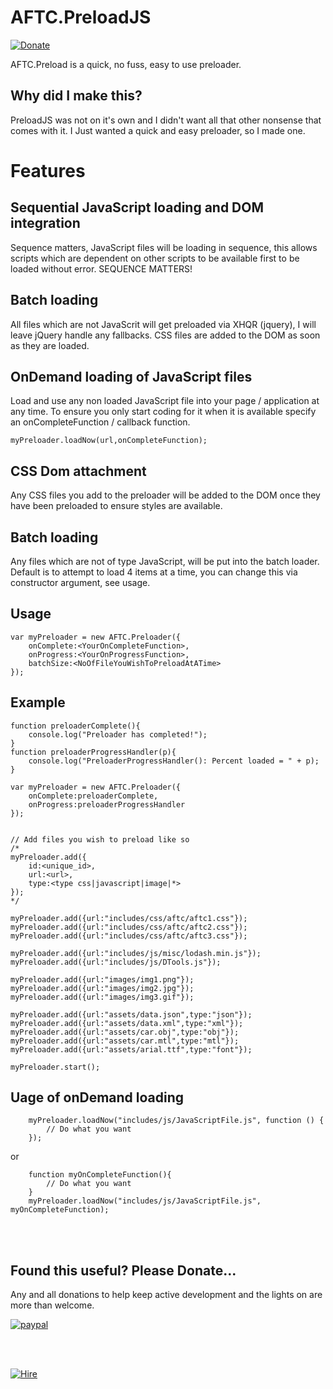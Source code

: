 # AFTC.PreloadJS
[![Donate](https://img.shields.io/badge/Donate-PayPal-green.svg)](https://www.paypal.com/cgi-bin/webscr?cmd=_donations&business=Darcey%2eLloyd%40gmail%2ecom&lc=GB&item_name=Darcey%20Lloyd%20Developer%20Donation&currency_code=GBP&bn=PP%2dDonationsBF%3abtn_donateCC_LG%2egif%3aNonHosted)

AFTC.Preload is a quick, no fuss, easy to use preloader.

## Why did I make this? 
PreloadJS was not on it's own and I didn't want all that other nonsense that comes with it. I Just wanted a quick and easy preloader, so I made one.


# Features

## Sequential JavaScript loading and DOM integration
Sequence matters, JavaScript files will be loading in sequence, this allows scripts which are dependent on other scripts to be available first to be loaded without error. SEQUENCE MATTERS!

## Batch loading
All files which are not JavaScrit will get preloaded via XHQR (jquery), I will leave jQuery handle any fallbacks. CSS files are added to the DOM as soon as they are loaded.


## OnDemand loading of JavaScript files
Load and use any non loaded JavaScript file into your page / application at any time. To ensure you only start coding for it when it is available specify an onCompleteFunction / callback function.
```
myPreloader.loadNow(url,onCompleteFunction);
```

## CSS Dom attachment
Any CSS files you add to the preloader will be added to the DOM once they have been preloaded to ensure styles are available.

## Batch loading
Any files which are not of type JavaScript, will be put into the batch loader. Default is to attempt to load 4 items at a time, you can change this via constructor argument, see usage.


## Usage
```
var myPreloader = new AFTC.Preloader({
    onComplete:<YourOnCompleteFunction>,
    onProgress:<YourOnProgressFunction>,
    batchSize:<NoOfFileYouWishToPreloadAtATime>
});
```


## Example 
```
function preloaderComplete(){
    console.log("Preloader has completed!");
}
function preloaderProgressHandler(p){
    console.log("PreloaderProgressHandler(): Percent loaded = " + p);
}

var myPreloader = new AFTC.Preloader({
    onComplete:preloaderComplete,
    onProgress:preloaderProgressHandler
});


// Add files you wish to preload like so
/*
myPreloader.add({
    id:<unique_id>,
    url:<url>,
    type:<type css|javascript|image|*>
});
*/

myPreloader.add({url:"includes/css/aftc/aftc1.css"});
myPreloader.add({url:"includes/css/aftc/aftc2.css"});
myPreloader.add({url:"includes/css/aftc/aftc3.css"});

myPreloader.add({url:"includes/js/misc/lodash.min.js"});
myPreloader.add({url:"includes/js/DTools.js"});

myPreloader.add({url:"images/img1.png"});
myPreloader.add({url:"images/img2.jpg"});
myPreloader.add({url:"images/img3.gif"});

myPreloader.add({url:"assets/data.json",type:"json"});
myPreloader.add({url:"assets/data.xml",type:"xml"});
myPreloader.add({url:"assets/car.obj",type:"obj"});
myPreloader.add({url:"assets/car.mtl",type:"mtl"});
myPreloader.add({url:"assets/arial.ttf",type:"font"});

myPreloader.start();
```



## Uage of onDemand loading
```
    myPreloader.loadNow("includes/js/JavaScriptFile.js", function () {
        // Do what you want
    });
```

or 

```
    function myOnCompleteFunction(){
        // Do what you want
    }
    myPreloader.loadNow("includes/js/JavaScriptFile.js", myOnCompleteFunction);
```


<br>
<br>

## <b>Found this useful? Please Donate...</b>
Any and all donations to help keep active development and the lights on are more than welcome.

[![paypal](https://www.paypalobjects.com/en_GB/i/btn/btn_donate_LG.gif)](https://www.paypal.com/cgi-bin/webscr?cmd=_donations&business=Darcey%2eLloyd%40gmail%2ecom&lc=GB&item_name=Darcey%20Lloyd%20Developer%20Donation&currency_code=GBP&bn=PP%2dDonationsBF%3abtn_donateCC_LG%2egif%3aNonHosted)


<br>
<br>

[![Hire](https://www.allforthecode.co.uk/images/pph_widget.jpg)](http://pph.me/Darcey)

